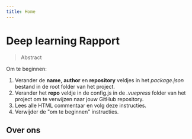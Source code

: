 ```yaml
---
title: Home
---
```


# Deep learning Rapport

<!-- Verander de bovenstaande titel naar de titel van je project -->

<!--
    ===========================================
    !!!! LEES DEZE HANDLEIDING GRONDIG EN PAS TOE  !!!!
    ===========================================

    Gebruik dit document als sjabloon voor het verslag. Lees alles grondig door en vul overal aan waar een TODO vermeld staat. Verwijder op het einde alle commentaren waarin een TODO vermeld staat.

    Belangrijk!:
    * Verzorg de stijl van je document. Kijk na of alles correct weergegeven wordt.
    * Let op de markdown stijl bij je antwoorden.
      * Installeer de dependencies met `npm install` en voer de linter uit met `npm run lint`
      * Gebruik de markdownlint extension in VScode en zorg ervoor dat ALLE opmerkingen weggewerkt zijn. (https://marketplace.visualstudio.com/items?itemName=DavidAnson.vscode-markdownlint)
    * Plaats code altijd in een markdown code blok en vermeld de juiste language
    * Gebruik tabellen en afbeeldingen om zaken te verduidelijken. Zorg dat alle afbeeldingen lokaal in de repository staan. Link niet naar afbeeldingen die op het internet staan.
    * Gebruik de VScode plugin Code Spell Checker (https://marketplace.visualstudio.com/items?itemName=streetsidesoftware.code-spell-checker) en de Dutch - Code Spell Checker (https://marketplace.visualstudio.com/items?itemName=streetsidesoftware.code-spell-checker-dutch). Zorg ervoor dat alle aangeduide taalfouten nagekeken zijn.
 -->
> Abstract
> <!-- TODO Plaats hier in abstract in een block quote -->
<!-- Het abstract is een samenvatting van de hele tekst (probleemstelling, doelstelling, uitwerking, conclusie) in 150 tot maximum 200 woorden.-->

Om te beginnen:

1. Verander de **name**, **author** en **repository** veldjes in het *package.json* bestand in de root folder van het project.
1. Verander het **repo** veldje in de config.js in de *.vuepress* folder van het project om te verwijzen naar jouw GitHub repository.
1. Lees alle HTML commentaar en volg deze instructies.
1. Verwijder de "om te beginnen" instructies.

## Over ons

<!-- TODO korte beschrijving: wie zijn de teamleden?-->
